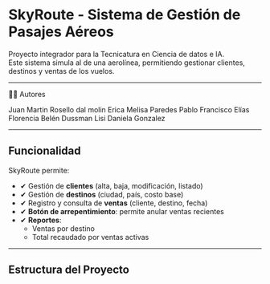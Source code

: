 # SkyRoute - Sistema de Gestión de Pasajes Aéreos

Proyecto integrador para la Tecnicatura en Ciencia de datos e IA.  
Este sistema simula al de una aerolínea, permitiendo gestionar clientes, destinos y ventas de los vuelos.

---

👩‍💻 Autores

Juan Martin Rosello dal molin
Erica Melisa Paredes
Pablo Francisco Elías
Florencia Belén Dussman
Lisi Daniela Gonzalez

---
## Funcionalidad

SkyRoute permite:

- ✔ Gestión de **clientes** (alta, baja, modificación, listado)
- ✔ Gestión de **destinos** (ciudad, país, costo base)
- ✔ Registro y consulta de **ventas** (cliente, destino, fecha)
- ✔ **Botón de arrepentimiento**: permite anular ventas recientes
- ✔ **Reportes**:
  - Ventas por destino
  - Total recaudado por ventas activas

---

## Estructura del Proyecto
